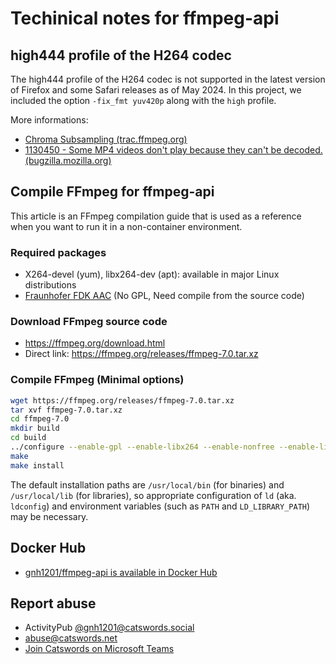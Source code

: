 # Techinical notes for ffmpeg-api

## high444 profile of the H264 codec
The high444 profile of the H264 codec is not supported in the latest version of Firefox and some Safari releases as of May 2024. In this project, we included the option `-fix_fmt yuv420p` along with the `high` profile.

More informations:

* [Chroma Subsampling (trac.ffmpeg.org)](https://trac.ffmpeg.org/wiki/Chroma%20Subsampling)
* [1130450 - Some MP4 videos don't play because they can't be decoded. (bugzilla.mozilla.org)](https://bugzilla.mozilla.org/show_bug.cgi?id=1130450)

## Compile FFmpeg for ffmpeg-api

This article is an FFmpeg compilation guide that is used as a reference when you want to run it in a non-container environment.

### Required packages
* X264-devel (yum), libx264-dev (apt): available in major Linux distributions
* [Fraunhofer FDK AAC](https://github.com/mstorsjo/fdk-aac) (No GPL, Need compile from the source code)

### Download FFmpeg source code
* https://ffmpeg.org/download.html
* Direct link: https://ffmpeg.org/releases/ffmpeg-7.0.tar.xz

### Compile FFmpeg (Minimal options)

```bash
wget https://ffmpeg.org/releases/ffmpeg-7.0.tar.xz
tar xvf ffmpeg-7.0.tar.xz
cd ffmpeg-7.0
mkdir build
cd build
../configure --enable-gpl --enable-libx264 --enable-nonfree --enable-libfdk-aac
make
make install
```

The default installation paths are `/usr/local/bin` (for binaries) and `/usr/local/lib` (for libraries), so appropriate configuration of `ld` (aka. `ldconfig`) and environment variables (such as `PATH` and `LD_LIBRARY_PATH`) may be necessary.

## Docker Hub
* [gnh1201/ffmpeg-api is available in Docker Hub](https://hub.docker.com/r/gnh1201/ffmpeg-api)

## Report abuse
* ActivityPub [@gnh1201@catswords.social](https://catswords.social/@gnh1201)
* abuse@catswords.net
* [Join Catswords on Microsoft Teams](https://teams.live.com/l/community/FEACHncAhq8ldnojAI)
